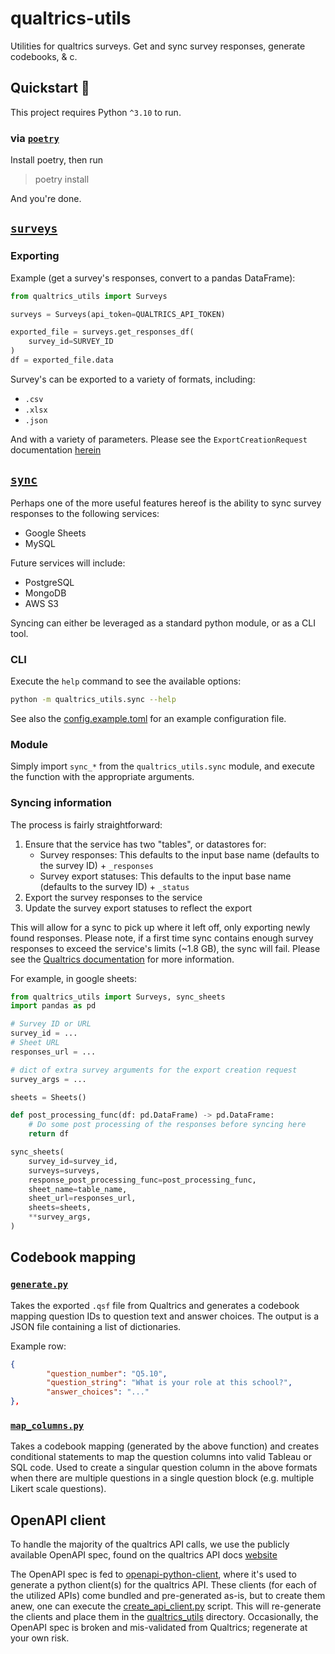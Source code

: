 # qualtrics-utils

Utilities for qualtrics surveys. Get and sync survey responses, generate codebooks, & c.

## Quickstart 🚀

This project requires Python `^3.10` to run.

### via [`poetry`](https://python-poetry.org/docs/)

Install poetry, then run

> poetry install

And you're done.

## [`surveys`](qualtrics_utils/surveys.py)

### Exporting

Example (get a survey's responses, convert to a pandas DataFrame):

```python
from qualtrics_utils import Surveys

surveys = Surveys(api_token=QUALTRICS_API_TOKEN)

exported_file = surveys.get_responses_df(
    survey_id=SURVEY_ID
)
df = exported_file.data
```

Survey's can be exported to a variety of formats, including:

-   `.csv`
-   `.xlsx`
-   `.json`

And with a variety of parameters. Please see the `ExportCreationRequest` documentation [herein](./qualtrics_utils/surveys_response_import_export_api_client/models/export_creation_request.py)

## [`sync`](qualtrics_utils/sync.py)

Perhaps one of the more useful features hereof is the ability to sync survey responses to the following services:

-   Google Sheets
-   MySQL

Future services will include:

-   PostgreSQL
-   MongoDB
-   AWS S3

Syncing can either be leveraged as a standard python module, or as a CLI tool.

### CLI

Execute the `help` command to see the available options:

```bash
python -m qualtrics_utils.sync --help
```

See also the [config.example.toml](config.example.toml) for an example configuration file.

### Module

Simply import `sync_*` from the `qualtrics_utils.sync` module, and execute the function with the appropriate arguments.

### Syncing information

The process is fairly straightforward:

1. Ensure that the service has two "tables", or datastores for:
    - Survey responses: This defaults to the input base name (defaults to the survey ID) + `_responses`
    - Survey export statuses: This defaults to the input base name (defaults to the survey ID) + `_status`
2. Export the survey responses to the service
3. Update the survey export statuses to reflect the export

This will allow for a sync to pick up where it left off, only exporting newly found responses. Please note, if a first time sync contains enough survey responses to exceed the service's limits (~1.8 GB), the sync will fail. Please see the [Qualtrics documentation](https://api.qualtrics.com/docs/response-exports) for more information.

For example, in google sheets:

```python
from qualtrics_utils import Surveys, sync_sheets
import pandas as pd

# Survey ID or URL
survey_id = ...
# Sheet URL
responses_url = ...

# dict of extra survey arguments for the export creation request
survey_args = ...

sheets = Sheets()

def post_processing_func(df: pd.DataFrame) -> pd.DataFrame:
    # Do some post processing of the responses before syncing here
    return df

sync_sheets(
    survey_id=survey_id,
    surveys=surveys,
    response_post_processing_func=post_processing_func,
    sheet_name=table_name,
    sheet_url=responses_url,
    sheets=sheets,
    **survey_args,
)

```

## Codebook mapping

### [`generate.py`](qualtrics_utils/codebook/generate_codebook.py)

Takes the exported `.qsf` file from Qualtrics and generates a codebook mapping question
IDs to question text and answer choices. The output is a JSON file containing a list of
dictionaries.

Example row:

```json
{
        "question_number": "Q5.10",
        "question_string": "What is your role at this school?",
        "answer_choices": "..."
},
```

### [`map_columns.py`](qualtrics_utils/codebook/map_codebook_columns.py)

Takes a codebook mapping (generated by the above function) and creates conditional
statements to map the question columns into valid Tableau or SQL code. Used to create a
singular question column in the above formats when there are multiple questions in a
single question block (e.g. multiple Likert scale questions).

## OpenAPI client

To handle the majority of the qualtrics API calls, we use the publicly available OpenAPI spec, found on the qualtrics API docs [website]("https://stoplight.io/api/v1/projects/qualtricsv2/publicapidocs/nodes/reference/")

The OpenAPI spec is fed to [openapi-python-client](https://github.com/openapi-generators/openapi-python-client), where it's used to generate a python client(s) for the qualtrics API. These clients (for each of the utilized APIs) come bundled and pre-generated as-is, but to create them anew, one can execute the [create_api_client.py](create_api_client.py) script. This will re-generate the clients and place them in the [qualtrics_utils](qualtrics_utils) directory. Occasionally, the OpenAPI spec is broken and mis-validated from Qualtrics; regenerate at your own risk.
